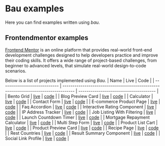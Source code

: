 # Bau examples

Here you can find examples written using _bau_.

## Frontendmentor examples

[Frontend Mentor](https://frontendmentor.io) is an online platform that provides real-world front-end development challenges designed to help developers practice and improve their coding skills. It offers a wide range of project-based challenges, from beginner to advanced levels, that simulate real-world design-to-code scenarios.

Below is a list of projects implemented using _Bau_.
| Name | Live | Code |
| ----------------------------- | ------------------------------------------------------------------------------------ | --------------------------------------- |
| Bento Grid | [live](https://grucloud.github.io/bau/frontendmentor/bento-grid/) | [code](./bento-grid) |
| Blog Preview Card | [live](https://grucloud.github.io/bau/frontendmentor/blog-preview-card/) | [code](./blog-preview-card) |
| Calculator | [live](https://grucloud.github.io/bau/frontendmentor/calculator/) | [code](./calculator) |
| Contact Form | [live](https://grucloud.github.io/bau/frontendmentor/contact-form/) | [code](./contact-form) |
| E-commerce Product Page | [live](https://grucloud.github.io/bau/frontendmentor/e-commerce-product-page/) | [code](./e-commerce-product-page) |
| Faq Accordion | [live](https://grucloud.github.io/bau/frontendmentor/faq-accordion/) | [code](./faq-accordion) |
| Interactive Rating Component | [live](https://grucloud.github.io/bau/frontendmentor/interactive-rating-component/) | [code](./interactive-rating-component) |
| IP Address Tracker | [live](https://grucloud.github.io/bau/frontendmentor/ip-address-tracker/) | [code](./ip-address-tracker) |
| Job Listing With Filtering | [live](https://grucloud.github.io/bau/frontendmentor/job-listings-with-filtering/) | [code](./job-listings-with-filtering) |
| Launch Countdown Timer | [live](https://grucloud.github.io/bau/frontendmentor/launch-countdown-timer/) | [code](./launch-countdown-timer) |
| Mortgage Repayment Calculator | [live](https://grucloud.github.io/bau/frontendmentor/mortgage-repayment-calculator/) | [code](./mortgage-repayment-calculator) |
| Multi Step Form | [live](https://grucloud.github.io/bau/frontendmentor/multi-step-form/) | [code](./multi-step-form) |
| Product List Cart | [live](https://grucloud.github.io/bau/frontendmentor/product-list-cart/) | [code](./product-list-cart) |
| Product Preview Card | [live](https://grucloud.github.io/bau/frontendmentor/product-preview-card/) | [code](./product-preview-card) |
| Recipe Page | [live](https://grucloud.github.io/bau/frontendmentor/recipePage/) | [code](./recipePage) |
| Rest Countries | [live](https://grucloud.github.io/bau/frontendmentor/rest-countries/) | [code](./rest-countries) |
| Result Summary Component | [live](https://grucloud.github.io/bau/frontendmentor/result-summary-component/) | [code](./result-summary-component) |
| Social Link Profile | [live](https://grucloud.github.io/bau/frontendmentor/social-link-profile/) | [code](./social-link-profile) |
